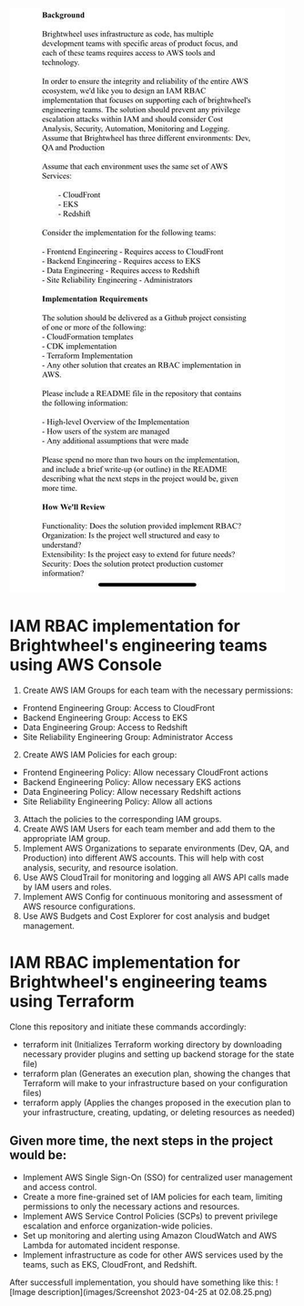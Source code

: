 ![Image description](images/Task.jpeg)

# IAM RBAC implementation for Brightwheel's engineering teams using AWS Console

1. Create AWS IAM Groups for each team with the necessary permissions:
  - Frontend Engineering Group: Access to CloudFront
  - Backend Engineering Group: Access to EKS
  - Data Engineering Group: Access to Redshift
  - Site Reliability Engineering Group: Administrator Access
2. Create AWS IAM Policies for each group:
  - Frontend Engineering Policy: Allow necessary CloudFront actions
  - Backend Engineering Policy: Allow necessary EKS actions
  - Data Engineering Policy: Allow necessary Redshift actions
  - Site Reliability Engineering Policy: Allow all actions
3. Attach the policies to the corresponding IAM groups.
4. Create AWS IAM Users for each team member and add them to the appropriate IAM group.
5. Implement AWS Organizations to separate environments (Dev, QA, and Production) into different AWS accounts. This will help with cost analysis, security, and resource isolation.
6. Use AWS CloudTrail for monitoring and logging all AWS API calls made by IAM users and roles.
7. Implement AWS Config for continuous monitoring and assessment of AWS resource configurations.
8. Use AWS Budgets and Cost Explorer for cost analysis and budget management.

# IAM RBAC implementation for Brightwheel's engineering teams using Terraform

Clone this repository and initiate these commands accordingly:
- terraform init (Initializes Terraform working directory by downloading necessary provider plugins and setting up backend storage for the state file)
- terraform plan (Generates an execution plan, showing the changes that Terraform will make to your infrastructure based on your configuration files)
- terraform apply (Applies the changes proposed in the execution plan to your infrastructure, creating, updating, or deleting resources as needed)

## Given more time, the next steps in the project would be:
- Implement AWS Single Sign-On (SSO) for centralized user management and access control.
- Create a more fine-grained set of IAM policies for each team, limiting permissions to only the necessary actions and resources.
- Implement AWS Service Control Policies (SCPs) to prevent privilege escalation and enforce organization-wide policies.
- Set up monitoring and alerting using Amazon CloudWatch and AWS Lambda for automated incident response.
- Implement infrastructure as code for other AWS services used by the teams, such as EKS, CloudFront, and Redshift.

After successfull implementation, you should have something like this:
![Image description](images/Screenshot 2023-04-25 at 02.08.25.png)

